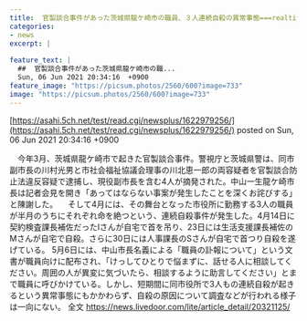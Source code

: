 ```yaml
---
title:  官製談合事件があった茨城県龍ケ崎市の職員、３人連続自殺の異常事態===realtitle===#129300;「自殺の調査はしない」  
categories:
- news
excerpt: |
  
feature_text: |
  ##  官製談合事件があった茨城県龍ケ崎市の職...
  Sun, 06 Jun 2021 20:34:16  +0900
feature_image: "https://picsum.photos/2560/600?image=733"
image: "https://picsum.photos/2560/600?image=733"
---
```


[https://asahi.5ch.net/test/read.cgi/newsplus/1622979256/](https://asahi.5ch.net/test/read.cgi/newsplus/1622979256/)
posted on Sun, 06 Jun 2021 20:34:16  +0900

<!--more-->

　今年3月、茨城県龍ケ崎市で起きた官製談合事件。警視庁と茨城県警は、同市副市長の川村光男と市社会福祉協議会理事の川北恵一郎の両容疑者を官製談合防止法違反容疑で逮捕し、現役副市長を含む4人が摘発された。中山一生龍ケ崎市長は記者会見を開き「あってはならない事案が発生したことを深くお詫びする」と陳謝した。 　そして4月には、その舞台となった市役所に勤務する3人の職員が半月のうちにそれぞれ命を絶つという、連続自殺事件が発生した。4月14日に契約検査課長補佐だったIさんが自宅で首を吊り、23日には生活支援課長補佐のMさんが自宅で自殺。さらに30日には人事課長のSさんが自宅で首つり自殺を遂げている。 5月6日には、中山市長名義による「職員の訃報について」という文書が職員向けに配布され、「けっしてひとりで悩まずに、話せる人に相談してください。周囲の人が異変に気づいたら、相談するように助言してください」とまで職員に呼びかけている。しかし、短期間に同市役所で3人もの連続自殺が起きるという異常事態にもかかわらず、自殺の原因について調査などが行われる様子は一向にない。 全文 https://news.livedoor.com/lite/article_detail/20321125/
